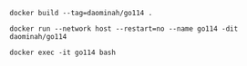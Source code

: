 `docker build --tag=daominah/go114 .`

`docker run --network host --restart=no --name go114 -dit daominah/go114`

`docker exec -it go114 bash`